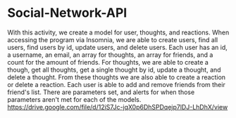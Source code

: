 # Social-Network-API
With this activity, we create a model for user, thoughts, and reactions. When accessing the program via Insomnia, we are able to create users, find all users, find users by id, update users, and delete users. Each user has an id, a username, an email, an array for thoughts, an array for friends, and a count for the amount of friends.
For thoughts, we are able to create a though, get all thoughts, get a single thought by id, update a thought, and delete a thought. From these thoughts we are also able to create a reaction or delete a reaction.
Each user is able to add and remove friends from their friend's list. 
There are parameters set, and alerts for when those parameters aren't met for each of the models. 
https://drive.google.com/file/d/12iS7Jc-jqX0p6DhSPDqejp7lDJ-LhDhX/view

